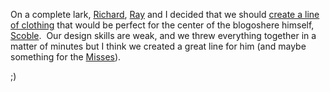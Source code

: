 On a complete lark, [Richard](http://blogs.geekdojo.net/richard/),
[Ray](http://blogs.geekdojo.net/jez/) and I decided that we should
[create a line of clothing](http://www.cafeshops.com/blogfromit) that
would be perfect for the center of the blogoshere himself,
[Scoble](http://radio.weblogs.com/0001011/).  Our design skills are
weak, and we threw everything together in a matter of minutes but I
think we created a great line for him (and maybe something for the
[Misses](http://www.cafeshops.com/blogfromit.10870913)).

;)
